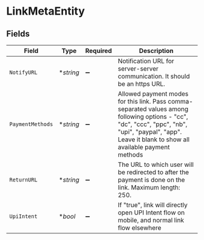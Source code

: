 # LinkMetaEntity


## Fields

| Field                                                                                                                                                                                                   | Type                                                                                                                                                                                                    | Required                                                                                                                                                                                                | Description                                                                                                                                                                                             |
| ------------------------------------------------------------------------------------------------------------------------------------------------------------------------------------------------------- | ------------------------------------------------------------------------------------------------------------------------------------------------------------------------------------------------------- | ------------------------------------------------------------------------------------------------------------------------------------------------------------------------------------------------------- | ------------------------------------------------------------------------------------------------------------------------------------------------------------------------------------------------------- |
| `NotifyURL`                                                                                                                                                                                             | **string*                                                                                                                                                                                               | :heavy_minus_sign:                                                                                                                                                                                      | Notification URL for server-server communication. It should be an https URL.                                                                                                                            |
| `PaymentMethods`                                                                                                                                                                                        | **string*                                                                                                                                                                                               | :heavy_minus_sign:                                                                                                                                                                                      | Allowed payment modes for this link. Pass comma-separated values among following options - "cc", "dc", "ccc", "ppc", "nb", "upi", "paypal", "app". Leave it blank to show all available payment methods |
| `ReturnURL`                                                                                                                                                                                             | **string*                                                                                                                                                                                               | :heavy_minus_sign:                                                                                                                                                                                      | The URL to which user will be redirected to after the payment is done on the link. Maximum length: 250.                                                                                                 |
| `UpiIntent`                                                                                                                                                                                             | **bool*                                                                                                                                                                                                 | :heavy_minus_sign:                                                                                                                                                                                      | If "true", link will directly open UPI Intent flow on mobile, and normal link flow elsewhere                                                                                                            |